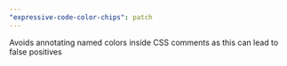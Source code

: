 ```yaml
---
"expressive-code-color-chips": patch
---
```


Avoids annotating named colors inside CSS comments as this can lead to false positives
